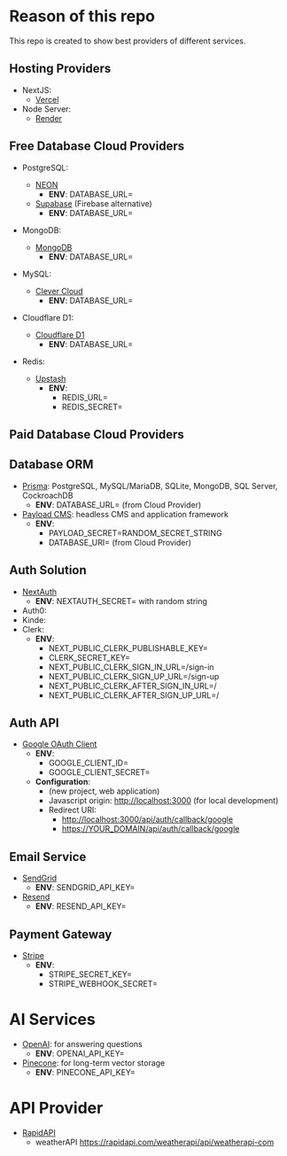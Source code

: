 # Reason of this repo

This repo is created to show best providers of different services.

## Hosting Providers
- NextJS:
    - [Vercel](https://vercel.com/)
- Node Server:
    - [Render](https://render.com/)

## Free Database Cloud Providers
- PostgreSQL:
    - [NEON](https://neon.tech/)
        - **ENV**: DATABASE_URL=
    - [Supabase](https://supabase.com/) (Firebase alternative)
        - **ENV**: DATABASE_URL=

- MongoDB:
    - [MongoDB](https://cloud.mongodb.com/)
        - **ENV**: DATABASE_URL=

- MySQL:
    - [Clever Cloud](https://console.clever-cloud.com/)
        - **ENV**: DATABASE_URL=

- Cloudflare D1:
    - [Cloudflare D1](https://developers.cloudflare.com/d1/platform/pricing/)
        - **ENV**: DATABASE_URL=

- Redis:
    - [Upstash](https://upstash.com/)
        - **ENV**:
            - REDIS_URL=
            - REDIS_SECRET=

## Paid Database Cloud Providers


## Database ORM
- [Prisma](https://www.prisma.io/nextjs): PostgreSQL, MySQL/MariaDB, SQLite, MongoDB, SQL Server, CockroachDB
    - **ENV**: DATABASE_URL= (from Cloud Provider)
- [Payload CMS](https://payloadcms.com/): headless CMS and application framework
    - **ENV**: 
        - PAYLOAD_SECRET=RANDOM_SECRET_STRING
        - DATABASE_URI= (from Cloud Provider)


## Auth Solution
- [NextAuth](https://next-auth.js.org/)
    - **ENV**: NEXTAUTH_SECRET= with random string
- Auth0:
- Kinde:
- Clerk:
    - **ENV**:
        - NEXT_PUBLIC_CLERK_PUBLISHABLE_KEY=
        - CLERK_SECRET_KEY=
        - NEXT_PUBLIC_CLERK_SIGN_IN_URL=/sign-in
        - NEXT_PUBLIC_CLERK_SIGN_UP_URL=/sign-up
        - NEXT_PUBLIC_CLERK_AFTER_SIGN_IN_URL=/
        - NEXT_PUBLIC_CLERK_AFTER_SIGN_UP_URL=/

## Auth API
- [Google OAuth Client](https://console.cloud.google.com/apis/credentials/oauthclient)
    - **ENV**:
        - GOOGLE_CLIENT_ID=
        - GOOGLE_CLIENT_SECRET=
    - **Configuration**:
        - (new project, web application)
        - Javascript origin: <http://localhost:3000> (for local development)
        - Redirect URI: 
            - <http://localhost:3000/api/auth/callback/google>
            - <https://YOUR_DOMAIN/api/auth/callback/google>

## Email Service
- [SendGrid](https://sendgrid.com/)
    - **ENV**: SENDGRID_API_KEY=
- [Resend](https://resend.com/)
    - **ENV**: RESEND_API_KEY=

## Payment Gateway
- [Stripe](https://stripe.com/)
    - **ENV**:
        - STRIPE_SECRET_KEY=
        - STRIPE_WEBHOOK_SECRET=

# AI Services
- [OpenAI](https://openai.com/): for answering questions
    - **ENV**: OPENAI_API_KEY=
- [Pinecone](https://www.pinecone.io/): for long-term vector storage
    - **ENV**: PINECONE_API_KEY=


# API Provider
- [RapidAPI](https://rapidapi.com/)
    - weatherAPI https://rapidapi.com/weatherapi/api/weatherapi-com